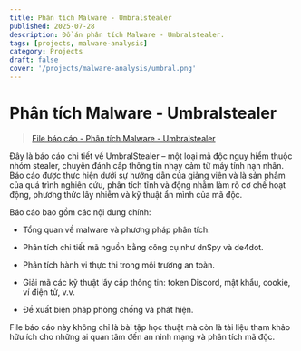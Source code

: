 ```yaml
---
title: Phân tích Malware - Umbralstealer
published: 2025-07-28
description: Đồ án phân tích Malware - Umbralstealer.
tags: [projects, malware-analysis]
category: Projects
draft: false
cover: '/projects/malware-analysis/umbral.png'
---
```


# Phân tích Malware - Umbralstealer

> [File báo cáo - Phân tích Malware - Umbralstealer](https://quangkhaihot.github.io/projects/malware-analysis/TranQuangKhai-22DH114583-Malware.pdf)

Đây là báo cáo chi tiết về UmbralStealer – một loại mã độc nguy hiểm thuộc nhóm stealer, chuyên đánh cấp thông tin nhạy cảm từ máy tính nạn nhân. Báo cáo được thực hiện dưới sự hướng dẫn của giảng viên và là sản phẩm của quá trình nghiên cứu, phân tích tĩnh và động nhằm làm rõ cơ chế hoạt động, phương thức lây nhiễm và kỹ thuật ẩn mình của mã độc.

Báo cáo bao gồm các nội dung chính:

* Tổng quan về malware và phương pháp phân tích.

* Phân tích chi tiết mã nguồn bằng công cụ như dnSpy và de4dot.

* Phân tích hành vi thực thi trong môi trường an toàn.

* Giải mã các kỹ thuật lấy cắp thông tin: token Discord, mật khẩu, cookie, ví điện tử, v.v.

* Đề xuất biện pháp phòng chống và phát hiện.

File báo cáo này không chỉ là bài tập học thuật mà còn là tài liệu tham khảo hữu ích cho những ai quan tâm đến an ninh mạng và phân tích mã độc.